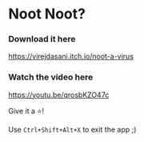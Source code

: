 # Noot Noot?

### Download it here
https://virejdasani.itch.io/noot-a-virus

### Watch the video here
https://youtu.be/qrosbKZO47c

Give it a ⭐!

Use `Ctrl+Shift+Alt+X` to exit the app ;)
